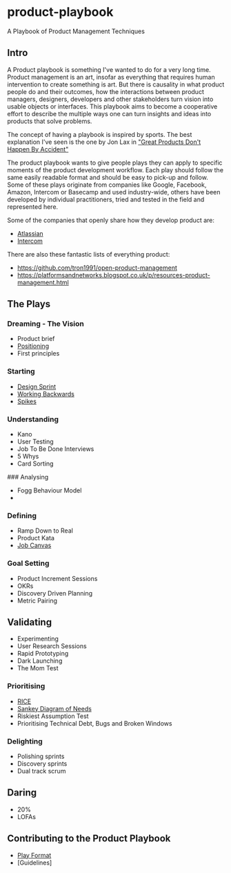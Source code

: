 # product-playbook
A Playbook of Product Management Techniques

## Intro
A Product playbook is something I've wanted to do for a very long time.
Product management is an art, insofar as everything that requires human intervention to create something is art. But there is causality in what product people do and their outcomes, how the interactions between product managers, designers, developers and other stakeholders turn vision into usable objects or interfaces. This playbook aims to become a cooperative effort to describe the multiple ways one can turn insights and ideas into products that solve problems.

The concept of having a playbook is inspired by sports. The best explanation I've seen is the one by Jon Lax in ["Great Products Don't Happen By Accident"](https://medium.com/great-products-dont-happen-by-accident/great-products-dont-happen-by-accident-f46323d8ad94)

The product playbook wants to give people plays they can apply to specific moments of the product development workflow. Each play should follow the same easily readable format and should be easy to pick-up and follow. Some of these plays originate from companies like Google, Facebook, Amazon, Intercom or Basecamp and used industry-wide, others have been developed by individual practitioners, tried and tested in the field and represented here.

Some of the companies that openly share how they develop product are:
* [Atlassian](https://www.atlassian.com/team-playbook/plays)
* [Intercom](https://www.intercom.com/books/product-management)

There are also these fantastic lists of everything product:
* https://github.com/tron1991/open-product-management
* https://platformsandnetworks.blogspot.co.uk/p/resources-product-management.html

## The Plays

### Dreaming - The Vision
* Product brief
* [Positioning](https://github.com/colivetree/product-playbook/blob/master/product_positioning.md)
* First principles

### Starting
* [Design Sprint](https://github.com/colivetree/product-playbook/blob/master/design_sprint.md)
* [Working Backwards](https://github.com/colivetree/product-playbook/blob/master/working_backwards.md)
* [Spikes](https://github.com/colivetree/product-playbook/blob/master/spikes.md)

### Understanding
* Kano
* User Testing
* Job To Be Done Interviews
* 5 Whys
* Card Sorting

### Analysing
* Fogg Behaviour Model
*


### Defining
* Ramp Down to Real
* Product Kata
* [Job Canvas](https://github.com/colivetree/product-playbook/blob/master/job_canvas.md)

### Goal Setting
* Product Increment Sessions
* OKRs
* Discovery Driven Planning
* Metric Pairing

## Validating
* Experimenting
* User Research Sessions
* Rapid Prototyping
* Dark Launching
* The Mom Test

### Prioritising
* [RICE](https://github.com/colivetree/product-playbook/blob/master/prioritisation_rice.md)
* [Sankey Diagram of Needs](https://github.com/colivetree/product-playbook/blob/master/sankey_diagram_needs.md)
* Riskiest Assumption Test
* Prioritising Technical Debt, Bugs and Broken Windows


### Delighting
* Polishing sprints
* Discovery sprints
* Dual track scrum

## Daring
* 20%
* LOFAs

## Contributing to the Product Playbook
* [Play Format](https://github.com/colivetree/product-playbook/blob/master/template.md)
* [Guidelines]
